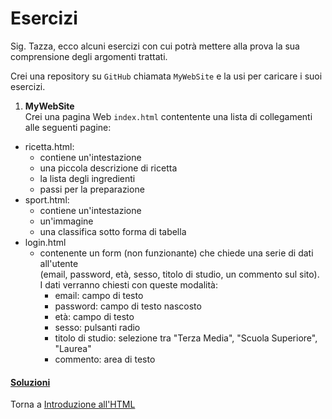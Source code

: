# Esercizi

Sig. Tazza, ecco alcuni esercizi con cui potrà mettere alla prova
la sua comprensione degli argomenti trattati.

Crei una repository su `GitHub` chiamata `MyWebSite` e la usi per caricare i suoi esercizi.

1. **MyWebSite**<br>
Crei una pagina Web `index.html` contentente una lista di collegamenti alle seguenti pagine:
  * ricetta.html:
    - contiene un'intestazione
    - una piccola descrizione di ricetta
    - la lista degli ingredienti
    - passi per la preparazione
  * sport.html:
    - contiene un'intestazione
    - un'immagine
    - una classifica sotto forma di tabella
  * login.html
    - contenente un form (non funzionante) che chiede una serie di dati all'utente<br>
    (email, password, età, sesso, titolo di studio, un commento sul sito).<br>
    I dati verranno chiesti con queste modalità:<br>
      * email: campo di testo
      * password: campo di testo nascosto
      * età: campo di testo
      * sesso: pulsanti radio
      * titolo di studio: selezione tra "Terza Media", "Scuola Superiore", "Laurea"
      * commento: area di testo

<h4><a href="https://github.com/FabioZTessitore/laboratorio/tree/master/esercizi/part-i/intro-html">Soluzioni</a></h4>

Torna a [Introduzione all'HTML](../summary.md)
